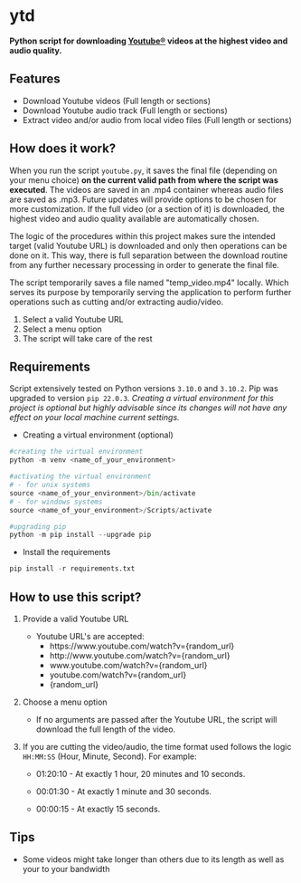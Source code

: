 # ytd

**Python script for downloading <u>[Youtube®](https://youtube.com)</u> videos at the highest video and audio quality.** 

## Features

- Download Youtube videos (Full length or sections)
- Download Youtube audio track (Full length or sections)
- Extract video and/or audio from local video files (Full length or sections)

## How does it work?

When you run the script `youtube.py`, it saves the final file (depending on your menu choice) **on the current valid path from where the script was executed**. The videos are saved in an .mp4 container whereas audio files are saved as .mp3. Future updates will provide options to be chosen for more customization. If the full video (or a section of it) is downloaded, the highest video and audio quality available are automatically chosen.

The logic of the procedures within this project makes sure the intended target (valid Youtube URL) is downloaded and only then operations can be done on it. This way, there is full separation between the download routine from any further necessary processing in order to generate the final file. 

The script temporarily saves a file named "temp_video.mp4" locally. Which serves its purpose by temporarily serving the application to perform further operations such as cutting and/or extracting audio/video. 

1. Select a valid Youtube URL
2. Select a menu option 
3. The script will take care of the rest

## Requirements

Script extensively tested on Python versions `3.10.0` and `3.10.2`. Pip was upgraded to version `pip 22.0.3`. 
*Creating a virtual environment for this project is optional but highly advisable since its changes will not have any effect on your local machine current settings.*

- Creating a virtual environment (optional)

```python
#creating the virtual environment
python -m venv <name_of_your_environment>

#activating the virtual environment
# - for unix systems
source <name_of_your_environment>/bin/activate
# - for windows systems
source <name_of_your_environment>/Scripts/activate

#upgrading pip
python -m pip install --upgrade pip
```

- Install the requirements

```python
pip install -r requirements.txt
```

## How to use this script?

1. Provide a valid Youtube URL
   - Youtube URL's are accepted: 
     - ht<area>tps://w<area>ww.youtube.com/watch?v={random_url}
     - ht<area>tp://ww<area>w.youtube.com/watch?v={random_url}
     - w<area>ww.youtube.com/watch?v={random_url}
     - youtube.com/watch?v={random_url}
     - {random_url}
2. Choose a menu option
   - If no arguments are passed after the Youtube URL, the script will download the full length of the video.

2. If you are cutting the video/audio, the time format used follows the logic `HH:MM:SS` (Hour, Minute, Second). For example:

   - 01:20:10 - At exactly 1 hour, 20 minutes and 10 seconds.

   - 00:01:30 - At exactly 1 minute and 30 seconds.

   - 00:00:15 - At exactly 15 seconds.

## Tips
- Some videos might take longer than others due to its length as well as your to your bandwidth

